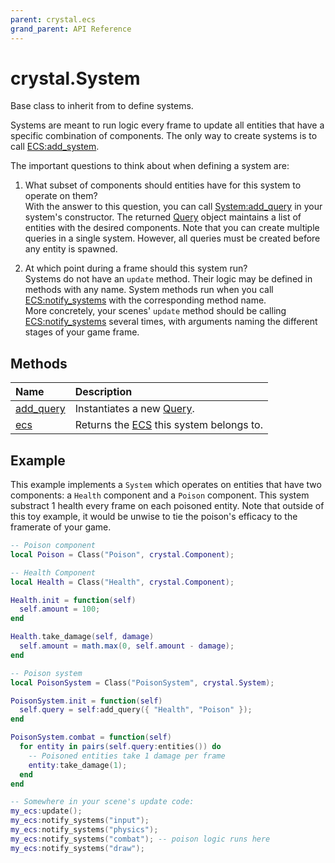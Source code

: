 ```yaml
---
parent: crystal.ecs
grand_parent: API Reference
---
```


# crystal.System

Base class to inherit from to define systems.

Systems are meant to run logic every frame to update all entities that have a specific combination of components. The only way to create systems is to call [ECS:add_system](ecs_add_system).

The important questions to think about when defining a system are:

1. What subset of components should entities have for this system to operate on them?  
   With the answer to this question, you can call [System:add_query](system_add_query) in your system's constructor. The returned [Query](query) object maintains a list of entities with the desired components. Note that you can create multiple queries in a single system. However, all queries must be created before any entity is spawned.

2. At which point during a frame should this system run?  
   Systems do not have an `update` method. Their logic may be defined in methods with any name. System methods run when you call [ECS:notify_systems](ecs_notify_systems) with the corresponding method name.  
   More concretely, your scenes' `update` method should be calling [ECS:notify_systems](ecs_notify_systems) several times, with arguments naming the different stages of your game frame.

## Methods

| Name                          | Description                                    |
| :---------------------------- | :--------------------------------------------- |
| [add_query](system_add_query) | Instantiates a new [Query](query).             |
| [ecs](system_ecs)             | Returns the [ECS](ecs) this system belongs to. |

## Example

This example implements a `System` which operates on entities that have two components: a `Health` component and a `Poison` component. This system substract 1 health every frame on each poisoned entity. Note that outside of this toy example, it would be unwise to tie the poison's efficacy to the framerate of your game.

```lua
-- Poison component
local Poison = Class("Poison", crystal.Component);

-- Health Component
local Health = Class("Health", crystal.Component);

Health.init = function(self)
  self.amount = 100;
end

Health.take_damage(self, damage)
  self.amount = math.max(0, self.amount - damage);
end

-- Poison system
local PoisonSystem = Class("PoisonSystem", crystal.System);

PoisonSystem.init = function(self)
  self.query = self:add_query({ "Health", "Poison" });
end

PoisonSystem.combat = function(self)
  for entity in pairs(self.query:entities()) do
    -- Poisoned entities take 1 damage per frame
    entity:take_damage(1);
  end
end

-- Somewhere in your scene's update code:
my_ecs:update();
my_ecs:notify_systems("input");
my_ecs:notify_systems("physics");
my_ecs:notify_systems("combat"); -- poison logic runs here
my_ecs:notify_systems("draw");
```

